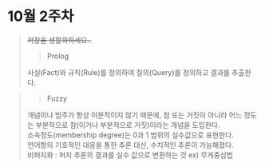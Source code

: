 # 10월 2주차
> ~~저장을 생활화하세요..~~
>> Prolog   
>  
>사실(Fact)와 규칙(Rule)를 정의하여 질의(Query)를 정의하고 결과를 추출한다.  

>> Fuzzy  
>  
>개념이나 범주가 항상 이분적이지 않기 때문에, 참 또는 거짓이 아니라 어느 정도는 부분적으로 참(이거나 부분적으로 거짓)이라는 개념을 도입한다.  
>소속정도(membership degree)는 0과 1 범위의 실수값으로 표현한다.  
>언어항의 기호적인 대응을 통한 추론 대신, 수치적인 추론이 가능해졌다.  
>비퍼지화 : 퍼지 추론의 결과를 실수 값으로 변환하는 것 ex) 무게중심법  